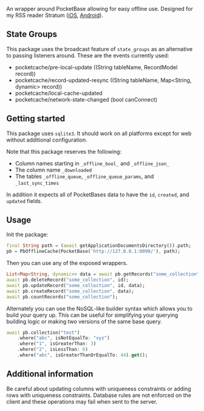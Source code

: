 <!--
This README describes the package. If you publish this package to pub.dev,
this README's contents appear on the landing page for your package.

For information about how to write a good package README, see the guide for
[writing package pages](https://dart.dev/guides/libraries/writing-package-pages).

For general information about developing packages, see the Dart guide for
[creating packages](https://dart.dev/guides/libraries/create-library-packages)
and the Flutter guide for
[developing packages and plugins](https://flutter.dev/developing-packages).
-->

An wrapper around PocketBase allowing for easy offline use. Designed for my RSS reader Stratum ([iOS](https://apps.apple.com/us/app/stratum-rss-feed-reader/id6445805598), [Android](https://play.google.com/store/apps/details?id=com.amorfatite.keystone)).

## State Groups

This package uses the broadcast feature of `state_groups` as an alternative to passing listeners around. These are the events currently used:

- pocketcache/pre-local-update ((String tableName, RecordModel record))
- pocketcache/record-updated-resync ((String tableName, Map<String, dynamic> record))
- pocketcache/local-cache-updated
- pocketcache/network-state-changed (bool canConnect)

## Getting started

This package uses `sqlite3`. It should work on all platforms except for web without additional configuration.

Note that this package reserves the following:

- Column names starting in `_offline_bool_` and `_offline_json_`
- The column name `_downloaded`
- The tables `_offline_queue`, `_offline_queue_params`, and `_last_sync_times`

In addition it expects all of PocketBases data to have the `id`, `created`, and `updated` fields.

## Usage

Init the package:

```dart
final String path = (await getApplicationDocumentsDirectory()).path;
pb = PbOfflineCache(PocketBase('http://127.0.0.1:8090/'), path);
```

Then you can use any of the exposed wrappers.

```dart
List<Map<String, dynamic>> data = await pb.getRecords("some_collection", page: 1, page_count: 1);
await pb.deleteRecord("some_collection", id);
await pb.updateRecord("some_collection", id, data);
await pb.createRecord("some_collection", data);
await pb.countRecords("some_collection");
```

Alternately you can use the NoSQL-like builder syntax which allows you to build your query up. This can be useful for simplifying your querying building logic or making two versions of the same base query.

```dart
await pb.collection("test")
    .where("abc", isNotEqualTo: "xyz")
    .where("1", isGreaterThan: 3)
    .where("2", isLessThan: 6)
    .where("abc", isGreaterThanOrEqualTo: 44).get();
```

## Additional information

Be careful about updating columns with uniqueness constraints or adding rows with uniqueness constraints. Database rules are not enforced on the client and these operations may fail when sent to the server.
